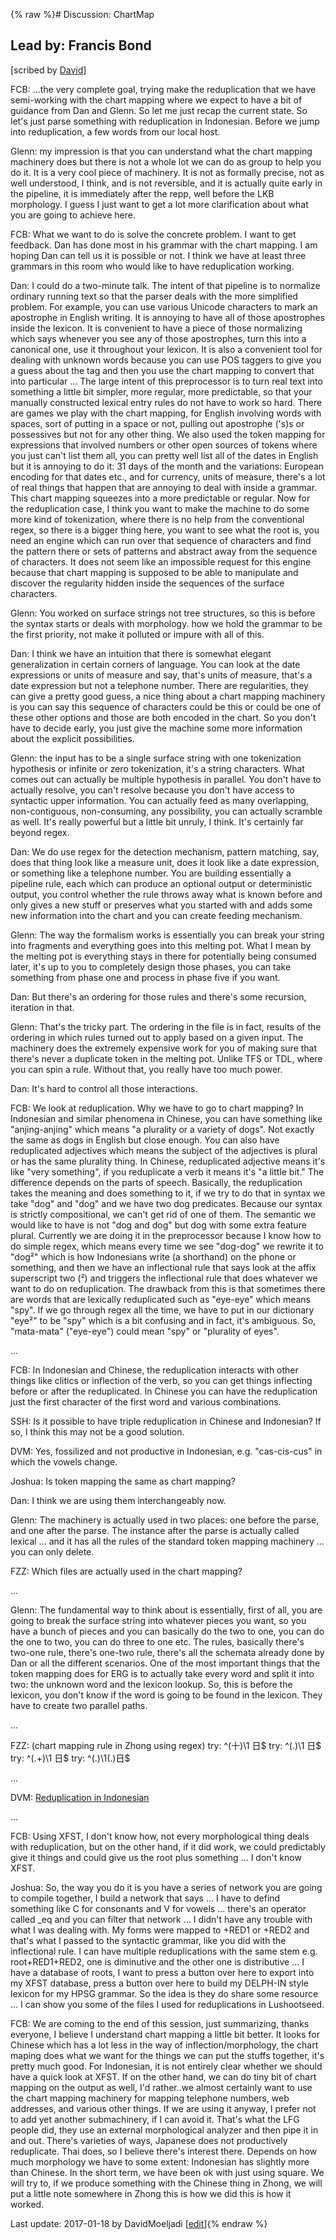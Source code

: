 {% raw %}# Discussion: ChartMap

## Lead by: Francis Bond

\[scribed by [David](https://delph-in.github.io/docs/garage/DavidMoeljadi)\]

FCB: ...the very complete goal, trying make the reduplication that we
have semi-working with the chart mapping where we expect to have a bit
of guidance from Dan and Glenn. So let me just recap the current state.
So let's just parse something with reduplication in Indonesian. Before
we jump into reduplication, a few words from our local host.

Glenn: my impression is that you can understand what the chart mapping
machinery does but there is not a whole lot we can do as group to help
you do it. It is a very cool piece of machinery. It is not as formally
precise, not as well understood, I think, and is not reversible, and it
is actually quite early in the pipeline, it is immediately after the
repp, well before the LKB morphology. I guess I just want to get a lot
more clarification about what you are going to achieve here.

FCB: What we want to do is solve the concrete problem. I want to get
feedback. Dan has done most in his grammar with the chart mapping. I am
hoping Dan can tell us it is possible or not. I think we have at least
three grammars in this room who would like to have reduplication
working.

Dan: I could do a two-minute talk. The intent of that pipeline is to
normalize ordinary running text so that the parser deals with the more
simplified problem. For example, you can use various Unicode characters
to mark an apostrophe in English writing. It is annoying to have all of
those apostrophes inside the lexicon. It is convenient to have a piece
of those normalizing which says whenever you see any of those
apostrophes, turn this into a canonical one, use it throughout your
lexicon. It is also a convenient tool for dealing with unknown words
because you can use POS taggers to give you a guess about the tag and
then you use the chart mapping to convert that into particular ... The
large intent of this preprocessor is to turn real text into something a
little bit simpler, more regular, more predictable, so that your
manually constructed lexical entry rules do not have to work so hard.
There are games we play with the chart mapping, for English involving
words with spaces, sort of putting in a space or not, pulling out
apostrophe ('s)s or possessives but not for any other thing. We also
used the token mapping for expressions that involved numbers or other
open sources of tokens where you just can't list them all, you can
pretty well list all of the dates in English but it is annoying to do
it: 31 days of the month and the variations: European encoding for that
dates etc., and for currency, units of measure, there's a lot of real
things that happen that are annoying to deal with inside a grammar. This
chart mapping squeezes into a more predictable or regular. Now for the
reduplication case, I think you want to make the machine to do some more
kind of tokenization, where there is no help from the conventional
regex, so there is a bigger thing here, you want to see what the root
is, you need an engine which can run over that sequence of characters
and find the pattern there or sets of patterns and abstract away from
the sequence of characters. It does not seem like an impossible request
for this engine because that chart mapping is supposed to be able to
manipulate and discover the regularity hidden inside the sequences of
the surface characters.

Glenn: You worked on surface strings not tree structures, so this is
before the syntax starts or deals with morphology. how we hold the
grammar to be the first priority, not make it polluted or impure with
all of this.

Dan: I think we have an intuition that there is somewhat elegant
generalization in certain corners of language. You can look at the date
expressions or units of measure and say, that's units of measure, that's
a date expression but not a telephone number. There are regularities,
they can give a pretty good guess, a nice thing about a chart mapping
machinery is you can say this sequence of characters could be this or
could be one of these other options and those are both encoded in the
chart. So you don't have to decide early, you just give the machine some
more information about the explicit possibilities.

Glenn: the input has to be a single surface string with one tokenization
hypothesis or infinite or zero tokenization, it's a string characters.
What comes out can actually be multiple hypothesis in parallel. You
don't have to actually resolve, you can't resolve because you don't have
access to syntactic upper information. You can actually feed as many
overlapping, non-contiguous, non-consuming, any possibility, you can
actually scramble as well. It's really powerful but a little bit unruly,
I think. It's certainly far beyond regex.

Dan: We do use regex for the detection mechanism, pattern matching, say,
does that thing look like a measure unit, does it look like a date
expression, or something like a telephone number. You are building
essentially a pipeline rule, each which can produce an optional output
or deterministic output, you control whether the rule throws away what
is known before and only gives a new stuff or preserves what you started
with and adds some new information into the chart and you can create
feeding mechanism.

Glenn: The way the formalism works is essentially you can break your
string into fragments and everything goes into this melting pot. What I
mean by the melting pot is everything stays in there for potentially
being consumed later, it's up to you to completely design those phases,
you can take something from phase one and process in phase five if you
want.

Dan: But there's an ordering for those rules and there's some recursion,
iteration in that.

Glenn: That's the tricky part. The ordering in the file is in fact,
results of the ordering in which rules turned out to apply based on a
given input. The machinery does the extremely expensive work for you of
making sure that there's never a duplicate token in the melting pot.
Unlike TFS or TDL, where you can spin a rule. Without that, you really
have too much power.

Dan: It's hard to control all those interactions.

FCB: We look at reduplication. Why we have to go to chart mapping? In
Indonesian and similar phenomena in Chinese, you can have something like
"anjing-anjing" which means "a plurality or a variety of dogs". Not
exactly the same as dogs in English but close enough. You can also have
reduplicated adjectives which means the subject of the adjectives is
plural or has the same plurality thing. In Chinese, reduplicated
adjective means it's like "very something", if you reduplicate a verb it
means it's "a little bit." The difference depends on the parts of
speech. Basically, the reduplication takes the meaning and does
something to it, if we try to do that in syntax we take "dog" and "dog"
and we have two dog predicates. Because our syntax is strictly
compositional, we can't get rid of one of them. The semantic we would
like to have is not "dog and dog" but dog with some extra feature
plural. Currently we are doing it in the preprocessor because I know how
to do simple regex, which means every time we see "dog-dog" we rewrite
it to "dog²" which is how Indonesians write (a shorthand) on the phone
or something, and then we have an inflectional rule that says look at
the affix superscript two (²) and triggers the inflectional rule that
does whatever we want to do on reduplication. The drawback from this is
that sometimes there are words that are lexically reduplicated such as
"eye-eye" which means "spy". If we go through regex all the time, we
have to put in our dictionary "eye²" to be "spy" which is a bit
confusing and in fact, it's ambiguous. So, "mata-mata" ("eye-eye") could
mean "spy" or "plurality of eyes".

...

FCB: In Indonesian and Chinese, the reduplication interacts with other
things like clitics or inflection of the verb, so you can get things
inflecting before or after the reduplicated. In Chinese you can have the
reduplication just the first character of the first word and various
combinations.

SSH: Is it possible to have triple reduplication in Chinese and
Indonesian? If so, I think this may not be a good solution.

DVM: Yes, fossilized and not productive in Indonesian, e.g.
"cas-cis-cus" in which the vowels change.

Joshua: Is token mapping the same as chart mapping?

Dan: I think we are using them interchangeably now.

Glenn: The machinery is actually used in two places: one before the
parse, and one after the parse. The instance after the parse is actually
called lexical ... and it has all the rules of the standard token
mapping machinery ... you can only delete.

FZZ: Which files are actually used in the chart mapping?

...

Glenn: The fundamental way to think about is essentially, first of all,
you are going to break the surface string into whatever pieces you want,
so you have a bunch of pieces and you can basically do the two to one,
you can do the one to two, you can do three to one etc. The rules,
basically there's two-one rule, there's one-two rule, there's all the
schemata already done by Dan or all the different scenarios. One of the
most important things that the token mapping does for ERG is to actually
take every word and split it into two: the unknown word and the lexicon
lookup. So, this is before the lexicon, you don't know if the word is
going to be found in the lexicon. They have to create two parallel
paths.

...

FZZ: (chart mapping rule in Zhong using regex) try: ^(十)\\1 日$ try:
^(.)\\1 日$ try: ^(.+)\\1 日$ try: ^(.)\\1(.)日$

...

DVM: [Reduplication in Indonesian](https://delph-in.github.io/docs/garage/LADIndonesianMorphology)

...

FCB: Using XFST, I don't know how, not every morphological thing deals
with reduplication, but on the other hand, if it did work, we could
predictably give it things and could give us the root plus something ...
I don't know XFST.

Joshua: So, the way you do it is you have a series of network you are
going to compile together, I build a network that says ... I have to
defind something like C for consonants and V for vowels ... there's an
operator called \_eq and you can filter that network ... I didn't have
any trouble with what I was dealing with. My forms were mapped to +RED1
or +RED2 and that's what I passed to the syntactic grammar, like you did
with the inflectional rule. I can have multiple reduplications with the
same stem e.g. root+RED1+RED2, one is diminutive and the other one is
distributive ... I have a database of roots, I want to press a button
over here to export into my XFST database, press a button over here to
build my DELPH-IN style lexicon for my HPSG grammar. So the idea is they
do share some resource ... I can show you some of the files I used for
reduplications in Lushootseed.

FCB: We are coming to the end of this session, just summarizing, thanks
everyone, I believe I understand chart mapping a little bit better. It
looks for Chinese which has a lot less in the way of
inflection/morphology, the chart maping does what we want for the things
we can put the stuffs together, it's pretty much good. For Indonesian,
it is not entirely clear whether we should have a quick look at XFST. If
on the other hand, we can do tiny bit of chart mapping on the output as
well, I'd rather..we almost certainly want to use the chart mapping
machinery for mapping telephone numbers, web addresses, and various
other things. If we are using it anyway, I prefer not to add yet another
submachinery, if I can avoid it. That's what the LFG people did, they
use an external morphological analyzer and then pipe it in and out.
There's varieties of ways, Japanese does not productively reduplicate.
Thai does, so I believe there's interest there. Depends on how much
morphology we have to some extent: Indonesian has slightly more than
Chinese. In the short term, we have been ok with just using square. We
will try to, if we produce something with the Chinese thing in Zhong, we
will put a little note somewhere in Zhong this is how we did this is how
it worked.

Last update: 2017-01-18 by DavidMoeljadi [[edit](https://github.com/delph-in/docs/wiki/CapitolHillChartMap/_edit)]{% endraw %}